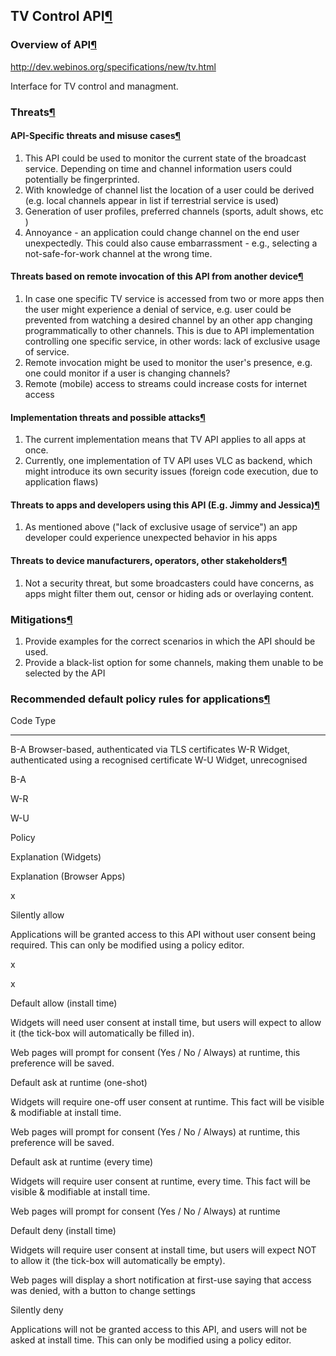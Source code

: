 TV Control API[¶](#TV-Control-API)
----------------------------------

### Overview of API[¶](#Overview-of-API)

<http://dev.webinos.org/specifications/new/tv.html>

Interface for TV control and managment.

### Threats[¶](#Threats)

#### API-Specific threats and misuse cases[¶](#API-Specific-threats-and-misuse-cases)

1.  This API could be used to monitor the current state of the broadcast
    service. Depending on time and channel information users could
    potentially be fingerprinted.
2.  With knowledge of channel list the location of a user could be
    derived (e.g. local channels appear in list if terrestrial service
    is used)
3.  Generation of user profiles, preferred channels (sports, adult
    shows, etc )
4.  Annoyance - an application could change channel on the end user
    unexpectedly. This could also cause embarrassment - e.g., selecting
    a not-safe-for-work channel at the wrong time.

#### Threats based on remote invocation of this API from another device[¶](#Threats-based-on-remote-invocation-of-this-API-from-another-device)

1.  In case one specific TV service is accessed from two or more apps
    then the user might experience a denial of service, e.g. user could
    be prevented from watching a desired channel by an other app
    changing programmatically to other channels. This is due to API
    implementation controlling one specific service, in other words:
    lack of exclusive usage of service.
2.  Remote invocation might be used to monitor the user's presence, e.g.
    one could monitor if a user is changing channels?
3.  Remote (mobile) access to streams could increase costs for internet
    access

#### Implementation threats and possible attacks[¶](#Implementation-threats-and-possible-attacks)

1.  The current implementation means that TV API applies to all apps at
    once.
2.  Currently, one implementation of TV API uses VLC as backend, which
    might introduce its own security issues (foreign code execution, due
    to application flaws)

#### Threats to apps and developers using this API (E.g. Jimmy and Jessica)[¶](#Threats-to-apps-and-developers-using-this-API-Eg-Jimmy-and-Jessica)

1.  As mentioned above ("lack of exclusive usage of service") an app
    developer could experience unexpected behavior in his apps

#### Threats to device manufacturers, operators, other stakeholders[¶](#Threats-to-device-manufacturers-operators-other-stakeholders)

1.  Not a security threat, but some broadcasters could have concerns, as
    apps might filter them out, censor or hiding ads or overlaying
    content.

### Mitigations[¶](#Mitigations)

1.  Provide examples for the correct scenarios in which the API should
    be used.
2.  Provide a black-list option for some channels, making them unable to
    be selected by the API

### Recommended default policy rules for applications[¶](#Recommended-default-policy-rules-for-applications)

  Code   Type
  ------ ------------------------------------------------------
  B-A    Browser-based, authenticated via TLS certificates
  W-R    Widget, authenticated using a recognised certificate
  W-U    Widget, unrecognised

B-A

W-R

W-U

Policy

Explanation (Widgets)

Explanation (Browser Apps)

x

Silently allow

Applications will be granted access to this API without user consent
being required. This can only be modified using a policy editor.

x

x

Default allow (install time)

Widgets will need user consent at install time, but users will expect to
allow it (the tick-box will automatically be filled in).

Web pages will prompt for consent (Yes / No / Always) at runtime, this
preference will be saved.

Default ask at runtime (one-shot)

Widgets will require one-off user consent at runtime. This fact will be
visible & modifiable at install time.

Web pages will prompt for consent (Yes / No / Always) at runtime, this
preference will be saved.

Default ask at runtime (every time)

Widgets will require user consent at runtime, every time. This fact will
be visible & modifiable at install time.

Web pages will prompt for consent (Yes / No / Always) at runtime

Default deny (install time)

Widgets will require user consent at install time, but users will expect
NOT to allow it (the tick-box will automatically be empty).

Web pages will display a short notification at first-use saying that
access was denied, with a button to change settings

Silently deny

Applications will not be granted access to this API, and users will not
be asked at install time. This can only be modified using a policy
editor.

